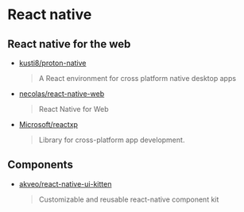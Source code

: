 # React native

## React native for the web

- [kusti8/proton-native](https://github.com/kusti8/proton-native)

  > A React environment for cross platform native desktop apps

- [necolas/react-native-web](https://github.com/necolas/react-native-web)

  > React Native for Web

- [Microsoft/reactxp](https://github.com/Microsoft/reactxp)

  > Library for cross-platform app development.

## Components

- [akveo/react-native-ui-kitten](https://github.com/akveo/react-native-ui-kitten)

  > Customizable and reusable react-native component kit
